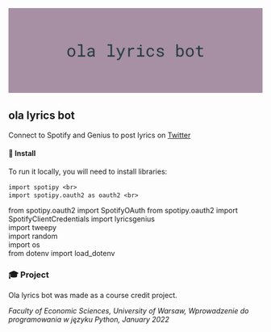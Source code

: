 ![ola lyrics bot](Images/image.png)
## ola lyrics bot

Connect to Spotify and Genius to post lyrics on [Twitter](https://twitter.com/olalyricsbot)

#### 🔧 Install

To run it locally, you will need to install libraries:


    import spotipy <br>
    import spotipy.oauth2 as oauth2 <br>
from spotipy.oauth2 import SpotifyOAuth
from spotipy.oauth2 import SpotifyClientCredentials
import lyricsgenius    
import tweepy    
import random   
import os   
from dotenv import load_dotenv


### 🎓 Project

Ola lyrics bot was made as a course credit project.

*Faculty of Economic Sciences, University of Warsaw,
Wprowadzenie do programowania w języku Python, January 2022* 